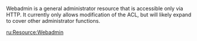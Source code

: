 Webadmin is a general administrator resource that is accessible only via HTTP. It currently only allows modification of the ACL, but will likely expand to cover other administrator functions.

[ru:<Resource:Webadmin>](/docs/ru:resource:webadmin.md "wikilink")
